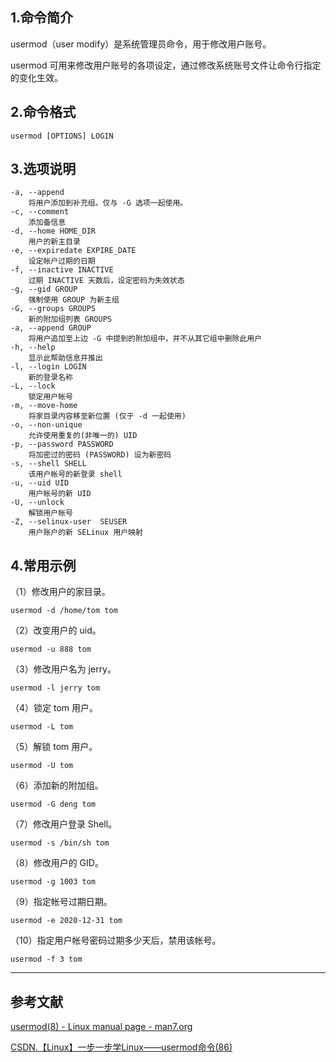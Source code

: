 ## 1.命令简介
usermod（user modify）是系统管理员命令，用于修改用户账号。

usermod 可用来修改用户账号的各项设定，通过修改系统账号文件让命令行指定的变化生效。

## 2.命令格式
```
usermod [OPTIONS] LOGIN
```

## 3.选项说明
```
-a, --append
	将用户添加到补充组。仅与 -G 选项一起使用。
-c, --comment
	添加备信息
-d, --home HOME_DIR
	用户的新主目录
-e, --expiredate EXPIRE_DATE
	设定帐户过期的日期
-f, --inactive INACTIVE
	过期 INACTIVE 天数后，设定密码为失效状态
-g, --gid GROUP
	强制使用 GROUP 为新主组
-G, --groups GROUPS
	新的附加组列表 GROUPS
-a, --append GROUP
	将用户追加至上边 -G 中提到的附加组中，并不从其它组中删除此用户
-h, --help
	显示此帮助信息并推出
-l, --login LOGIN
	新的登录名称
-L, --lock
	锁定用户帐号
-m, --move-home
	将家目录内容移至新位置 (仅于 -d 一起使用)
-o, --non-unique
	允许使用重复的(非唯一的) UID
-p, --password PASSWORD
	将加密过的密码 (PASSWORD) 设为新密码
-s, --shell SHELL
	该用户帐号的新登录 shell
-u, --uid UID
  	用户帐号的新 UID
-U, --unlock
	解锁用户帐号
-Z, --selinux-user  SEUSER
	用户账户的新 SELinux 用户映射
```
## 4.常用示例
（1）修改用户的家目录。
```
usermod -d /home/tom tom
```

（2）改变用户的 uid。
```
usermod -u 888 tom
```

（3）修改用户名为 jerry。
```
usermod -l jerry tom
```

（4）锁定 tom 用户。
```
usermod -L tom
```
（5）解锁 tom 用户。
```
usermod -U tom
```
（6）添加新的附加组。
```
usermod -G deng tom
```
（7）修改用户登录 Shell。
```
usermod -s /bin/sh tom
```
（8）修改用户的 GID。
```
usermod -g 1003 tom
```
（9）指定帐号过期日期。
```
usermod -e 2020-12-31 tom
```

（10）指定用户帐号密码过期多少天后，禁用该帐号。
```
usermod -f 3 tom
```

---
## 参考文献
[usermod(8) - Linux manual page - man7.org](https://man7.org/linux/man-pages/man8/usermod.8.html)

[CSDN.【Linux】一步一步学Linux——usermod命令(86)](https://blog.csdn.net/dengjin20104042056/article/details/97970997)

<Vssue title="usermod" />